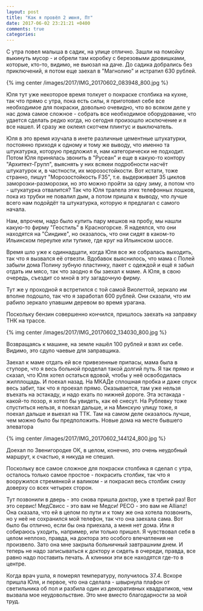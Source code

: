 ```yaml
---
layout: post
title: "Как я провёл 2 июня, Пт"
date: 2017-06-02 23:21:21 +0400
comments: true
categories: 
---
```

С утра повел малыша в садик, на улице отлично. Зашли на помойку выкинуть мусор - и обрели там коробку с березовыми дровишками, которые, кто-то, видимо, не выюзал на даче. До садика добрались без приключений, я потом еще заехал в "Магнолию" и истратил 630 рублей.

{% img center /images/2017/IMG_20170602_083948_800.jpg %}

Юля тут уже некоторое время толкует о покраске столбика на кухне, так что прямо с утра, пока есть силы, я приготовил себе все необходимое для покраски, довольно очевидно, что во всяком деле у нас дома самое сложное - собрать все необходимое оборудование, что удается сделать редко когда, но сегодня произошло исключение и я все нашел. И сразу же оклеил скотчем плинтус и выключатель.

Юля в это время изучала в инете различные цементные штукатурки, постоянно приходя к одному и тому же выводу, что именно та штукатурка, которую предложил я, нам категорически не подходит. Потом Юля принялась звонить в "Русеан" и еще в какую-то контору "Архитект-Групп", выяснять у них всякеи подробности насчёт штукатурок и, в частности, их морозостойкости. Вот кстати, тоже странно, пишут "Морозостойкость F35", т.е. выдерживает 35 циклов заморозки-разморозки, но это можно пройти за одну зиму, а потом что - штукатурка отвалится? Так что Юля тралела этих телефонных лошков, пока из трубки не повалил дым, а потом пришла к выводу, что лучше всего нам подойдёт та штукатурка, которую я предлагал с самого начала. 

Нам, впрочем, надо было купить пару мешков на пробу, мы нашли какую-то фирму "Геостиль" в Красногорске. Я надеялся, что они находятся на "Синдике", но оказалось, что они сидят в каком-то Ильинском переулке или тупике, где круг на Ильинском шоссе.

Время шло уже к одиннадцати, когда Юля все же собралась выходить, так что я вызвался её отвезти. Вдобавок выяснилось, что мама с Полей забыли дома Полину зубную пластинку, пакет с одеждой и ещё я забыл отдать им мясо, так что заодно я бы заехал к маме. А Юля, в свою очередь, съездит со мной в эту загадочную фирму. 


Тут же у проходной я встретился с той самой Виолеттой, зеркало им вполне подошло, так что я заработал 600 рублей. Они сказали, что им рабило зеркало упавшим деревом во время урагана. 

Поскольку бензин совершенно кончился, пришлось заехать на заправку ТНК на трассе.

{% img center /images/2017/IMG_20170602_134030_800.jpg %}

Возвращаясь к машине, на земле нашёл 100 рублей и взял их себе. Видимо, это сдуло чаевые для заправщика.

Заехал к маме отдать ей все привезенные припасы, мама была в ступоре, что я весь больной проделал такой долгий путь. Я так прямо и сказал, что Юля хотел остаться вдовой, чтобы у неё освободилась жилплощадь. И поехал назад. На МКАДе сплошная пробка и даже спуск весь забит, так что я проехал прямо. Оказывается, там уже нельзя въехать на эстакаду, и надо ехать по нижней дороге. Эта эстакада - какой-то позор, я хотел бы увидеть, как её снесут. На Рублевку тоже спуститься нельзя, я поехал дальше, и на Минскую улицу тоже, я поехал дальше и выехал на ТТК. Там на самом деле оказалось лучше, чем можно было бы предположить. Новые дома на месте бывшего элеватора

{% img center /images/2017/IMG_20170602_144124_800.jpg %}

Доехал по Звенигородке ОК, в целом, конечно, это очень неудобный маршрут, к счастью, я никуда не спешил.

Поскольку все самое сложное для покраски столбика я сделал с утра, осталось только самое простое - покрасить столбик, так что я вооружился стремянкой и валиком - и покрасил весь столбик снизу доверху со всех четырех сторон.

Тут позвонили в дверь - это снова пришла доктор, уже в третий раз! Вот это сервис! МедСвисс - это вам не Медси! РЕСО - это вам не Allianz! Она сказала, что ей в целом по пути и к тому же она хотела позвонить, но у неё не сохранился мой телефон, так что она заехала сама. Вот было бы отлично, если бы она приехала, а меня нет дома. Или я собираюсь уходить, например, или только пришел. Я чувствовал себя в целом неплохо, правда, на доктора это особого впечатления не произвело. Зато она мне закрыла больничный завтрашним днем. И теперь не надо записываться к доктору и сидеть в очереди, правда, все равно надо поставить печать. А клиники эти все находятся где-то в центре.

Когда врач ушла, я померял температуру, получилось 37.4. Вскоре пришла Юля, и первое, что она сделала - швырнула плафон от светильника об пол и разбила один из декоративных квадратиков, чем вызвала мое неудовольствие. Это мне вместо благодарности за мой труд.


